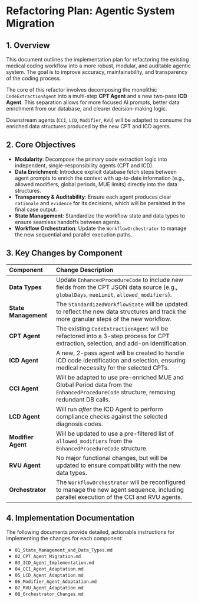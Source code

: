 # Refactoring Plan: Agentic System Migration

## 1. Overview

This document outlines the implementation plan for refactoring the existing medical coding workflow into a more robust, modular, and auditable agentic system. The goal is to improve accuracy, maintainability, and transparency of the coding process.

The core of this refactor involves decomposing the monolithic `CodeExtractionAgent` into a multi-step **CPT Agent** and a new two-pass **ICD Agent**. This separation allows for more focused AI prompts, better data enrichment from our database, and clearer decision-making logic.

Downstream agents (`CCI`, `LCD`, `Modifier`, `RVU`) will be adapted to consume the enriched data structures produced by the new CPT and ICD agents.

## 2. Core Objectives

- **Modularity**: Decompose the primary code extraction logic into independent, single-responsibility agents (CPT and ICD).
- **Data Enrichment**: Introduce explicit database fetch steps between agent prompts to enrich the context with up-to-date information (e.g., allowed modifiers, global periods, MUE limits) directly into the data structures.
- **Transparency & Auditability**: Ensure each agent produces clear `rationale` and `evidence` for its decisions, which will be persisted in the final case output.
- **State Management**: Standardize the workflow state and data types to ensure seamless handoffs between agents.
- **Workflow Orchestration**: Update the `WorkflowOrchestrator` to manage the new sequential and parallel execution paths.

## 3. Key Changes by Component

| Component | Change Description |
| :--- | :--- |
| **Data Types** | Update `EnhancedProcedureCode` to include new fields from the CPT JSON data source (e.g., `globalDays`, `mueLimit`, `allowed_modifiers`). |
| **State Management** | The `StandardizedWorkflowState` will be updated to reflect the new data structures and track the more granular steps of the new workflow. |
| **CPT Agent** | The existing `CodeExtractionAgent` will be refactored into a 3-step process for CPT extraction, selection, and add-on identification. |
| **ICD Agent** | A new, 2-pass agent will be created to handle ICD code identification and selection, ensuring medical necessity for the selected CPTs. |
| **CCI Agent** | Will be adapted to use pre-enriched MUE and Global Period data from the `EnhancedProcedureCode` structure, removing redundant DB calls. |
| **LCD Agent** | Will run *after* the ICD Agent to perform compliance checks against the selected diagnosis codes. |
| **Modifier Agent** | Will be updated to use a pre-filtered list of `allowed_modifiers` from the `EnhancedProcedureCode` structure. |
| **RVU Agent** | No major functional changes, but will be updated to ensure compatibility with the new data types. |
| **Orchestrator** | The `WorkflowOrchestrator` will be reconfigured to manage the new agent sequence, including parallel execution of the CCI and RVU agents. |

## 4. Implementation Documentation

The following documents provide detailed, actionable instructions for implementing the changes for each component:

- `01_State_Management_and_Data_Types.md`
- `02_CPT_Agent_Migration.md`
- `03_ICD_Agent_Implementation.md`
- `04_CCI_Agent_Adaptation.md`
- `05_LCD_Agent_Adaptation.md`
- `06_Modifier_Agent_Adaptation.md`
- `07_RVU_Agent_Adaptation.md`
- `08_Orchestrator_Changes.md`

